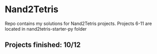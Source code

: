 # Nand2Tetris
Repo contains my solutions for Nand2Tetris projects.
Projects 6-11 are located in nand2tetris-starter-py folder

## Projects finished: 10/12
